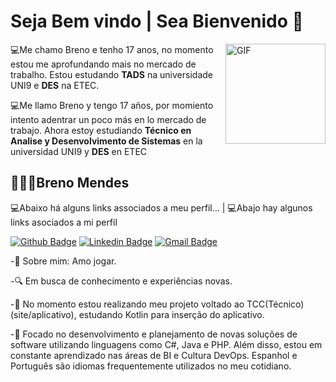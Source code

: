 #  Seja Bem vindo | Sea Bienvenido 👋

<img align="right" alt="GIF" height="160px" src="https://media.giphy.com/media/3o7aCTQr3cdC1bXWi4/giphy.gif"/>

💻Me chamo Breno e tenho 17 anos, no momento estou me aprofundando mais no mercado de trabalho. Estou estudando **TADS** na universidade UNI9 e **DES** na ETEC.


💻Me llamo Breno y tengo 17 años, por momiento intento adentrar un poco más en lo mercado de trabajo. Ahora estoy estudiando **Técnico en Analise y Desenvolvimento de Sistemas** en la universidad UNI9 y **DES** en ETEC



## 👨🏻‍💻Breno Mendes

  


  

💻Abaixo há alguns links associados a meu perfil... | 💻Abajo hay algunos links asociados a mi perfil


[![Github Badge](https://img.shields.io/badge/-Github-000?style=flat-square&logo=Github&logoColor=white&link=https://github.com/BrenoMendesMoura)](https://github.com/BrenoMendesMoura)
[![Linkedin Badge](https://img.shields.io/badge/-LinkedIn-blue?style=flat-square&logo=Linkedin&logoColor=white&link=https://www.linkedin.com/in/breno-mendes-moura-1b11341a2/)](https://www.linkedin.com/in/breno-mendes-moura-1b11341a2/)
[![Gmail Badge](https://img.shields.io/badge/-Gmail-c14438?style=flat-square&logo=Gmail&logoColor=white&link=mailto:bmoura.profissional@gmail.com)](mailto:bmoura.profissional@gmail.com)


-💬 Sobre mim: Amo jogar.

-🔍 Em busca de conhecimento e experiências novas.

-📡 No momento estou realizando meu projeto voltado ao TCC(Técnico) (site/aplicativo), estudando Kotlin para inserção do aplicativo.


-📡 Focado no desenvolvimento e planejamento de novas soluções de software utilizando linguagens como C#, Java e PHP. Além disso, estou em constante aprendizado nas áreas de BI e Cultura DevOps. Espanhol e Português são idiomas frequentemente utilizados no meu cotidiano.
